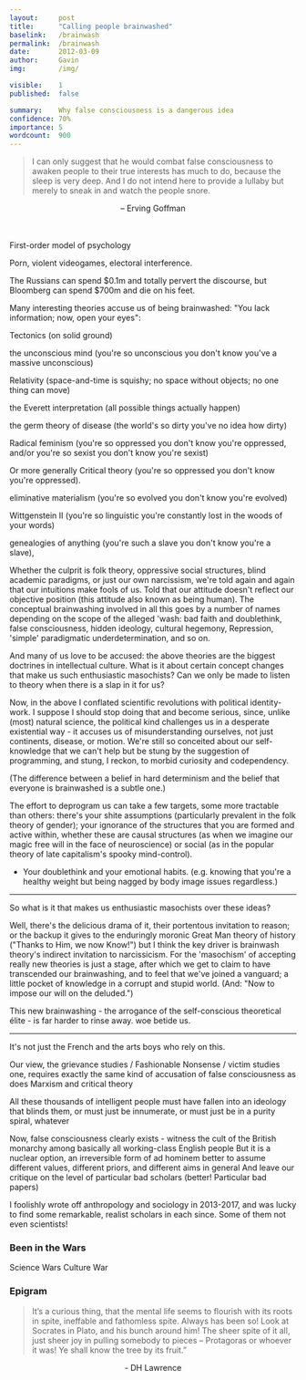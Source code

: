 ```yaml
---
layout:     post
title:      "Calling people brainwashed"
baselink:   /brainwash
permalink:  /brainwash
date:       2012-03-09
author:     Gavin   
img:        /img/

visible:    1
published:  false

summary:    Why false consciousness is a dangerous idea 
confidence: 70%
importance: 5
wordcount:  900
---
```



> I can only suggest that he would combat false consciousness to awaken people to their true interests has much to do, because the sleep is very deep. And I do not intend here to provide a lullaby but merely to sneak in and watch the people snore.

<center>&#8211; Erving Goffman</center>
<br><br>


First-order model of psychology

Porn, violent videogames, electoral interference.

The Russians can spend $0.1m and totally pervert the discourse, but Bloomberg can spend $700m and die on his feet.


Many interesting theories accuse us of being brainwashed: "You lack information; now, open your eyes":

Tectonics (on solid ground)

the unconscious mind (you're so unconscious you don't know you've a massive unconscious)

Relativity (space-and-time is squishy; no space without objects; no one thing can move)

the Everett interpretation (all possible things actually happen)

the germ theory of disease (the world's so dirty you've no idea how dirty)

Radical feminism (you're so oppressed you don't know you're oppressed, and/or you're so sexist you don't know you're sexist)

Or more generally Critical theory (you're so oppressed you don't know you're oppressed).

eliminative materialism (you're so evolved you don't know you're evolved)

Wittgenstein II (you're so linguistic you're constantly lost in the woods of your words)

genealogies of anything (you're such a slave you don't know you're a slave),



Whether the culprit is folk theory, oppressive social structures, blind academic paradigms, or just our own narcissism, we're told again and again that our intuitions make fools of us. Told that our attitude doesn't reflect our objective position (this attitude also known as being human). The conceptual brainwashing involved in all this goes by a number of names depending on the scope of the alleged 'wash: bad faith and doublethink, false consciousness, hidden ideology, cultural hegemony, Repression, 'simple' paradigmatic underdetermination, and so on.

And many of us love to be accused: the above theories are the biggest doctrines in intellectual culture. What is it about certain concept changes that make us such enthusiastic masochists? Can we only be made to listen to theory when there is a slap in it for us?

Now, in the above I conflated scientific revolutions with political identity-work. I suppose I should stop doing that and become serious, since, unlike (most) natural science, the political kind challenges us in a desperate existential way - it accuses us of misunderstanding ourselves, not just continents, disease, or motion. We're still so conceited about our self-knowledge that we can't help but be stung by the suggestion of programming, and stung, I reckon, to morbid curiosity and codependency.

(The difference between a belief in hard determinism and the belief that everyone is brainwashed is a subtle one.)

The effort to deprogram us can take a few targets, some more tractable than others: there's your shite assumptions (particularly prevalent in the folk theory of gender); your ignorance of the structures that you are formed and active within, whether these are causal structures (as when we imagine our magic free will in the face of neuroscience) or social (as in the popular theory of late capitalism's spooky mind-control).

- Your doublethink and your emotional habits. (e.g. knowing that you're a healthy weight but being nagged by body image issues regardless.)

***********************************************************

So what is it that makes us enthusiastic masochists over these ideas?

Well, there's the delicious drama of it, their portentous invitation to reason; or the backup it gives to the enduringly moronic Great Man theory of history ("Thanks to Him, we now Know!") but I think the key driver is brainwash theory's indirect invitation to narcissicism. For the 'masochism' of accepting really new theories is just a stage, after which we get to claim to have transcended our brainwashing, and to feel that we've joined a vanguard; a little pocket of knowledge in a corrupt and stupid world. (And: "Now to impose our will on the deluded.")

This new brainwashing - the arrogance of the self-conscious theoretical élite - is far harder to rinse away. woe betide us.

**********************************************

It's not just the French and the arts boys who rely on this.

Our view, the grievance studies / Fashionable Nonsense / victim studies one, requires exactly the same kind of accusation of false consciousness as does Marxism and critical theory

All these thousands of intelligent people must have fallen into an ideology that blinds them, or must just be innumerate, or must just be in a purity spiral, whatever

Now, false consciousness clearly exists - witness the cult of the British monarchy among basically all working-class English people But it is a nuclear option, an irreversible form of ad hominem
better to assume different values, different priors, and different aims in general And leave our critique on the level of particular bad scholars (better! Particular bad papers)

I foolishly wrote off anthropology and sociology in 2013-2017, and was lucky to find some remarkable, realist scholars in each since. Some of them not even scientists!





<div class="accordion">
	<h3>Been in the Wars</h3>
	<div>
		Science Wars
		Culture War
	</div>
	<!--  -->
	<h3>Epigram</h3>
	<div>
		<blockquote>
			It’s a curious thing, that the mental life seems to flourish with its roots in spite, ineffable and fathomless spite. Always has been so! Look at Socrates in Plato, and his bunch around him! The sheer spite of it all, just sheer joy in pulling somebody to pieces – Protagoras or whoever it was! Ye shall know the tree by its fruit.” 
		</blockquote>
		<center>  - DH Lawrence  </center>
	</div>
</div>




